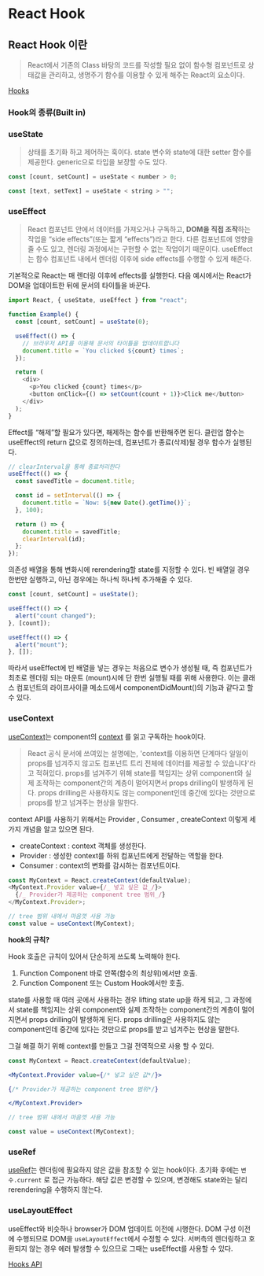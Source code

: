 # React Hook

## React Hook 이란

> React에서 기존의 Class 바탕의 코드를 작성할 필요 없이 함수형 컴포넌트로 상태값을 관리하고, 생명주기 함수를 이용할 수 있게 해주는 React의 요소이다.

[Hooks](https://ko.legacy.reactjs.org/docs/hooks-intro.html)

### Hook의 종류(Built in)

### useState

> 상태를 초기화 하고 제어하는 훅이다. state 변수와 state에 대한 setter 함수를 제공한다. generic으로 타입을 보장할 수도 있다.

```jsx
const [count, setCount] = useState < number > 0;

const [text, setText] = useState < string > "";
```

### useEffect

> React 컴포넌트 안에서 데이터를 가져오거나 구독하고, **DOM을 직접 조작**하는 작업을 “side effects”(또는 짧게 “effects”)라고 한다. 다른 컴포넌트에 영향을 줄 수도 있고, 렌더링 과정에서는 구현할 수 없는 작업이기 때문이다.
> useEffect는 함수 컴포넌트 내에서 렌더링 이후에 side effects를 수행할 수 있게 해준다.

기본적으로 React는 매 렌더링 이후에 effects를 실행한다.
다음 예시에서는 React가 DOM을 업데이트한 뒤에 문서의 타이틀을 바꾼다.

```js
import React, { useState, useEffect } from "react";

function Example() {
  const [count, setCount] = useState(0);

  useEffect(() => {
    // 브라우저 API를 이용해 문서의 타이틀을 업데이트합니다
    document.title = `You clicked ${count} times`;
  });

  return (
    <div>
      <p>You clicked {count} times</p>
      <button onClick={() => setCount(count + 1)}>Click me</button>
    </div>
  );
}
```

Effect를 “해제”할 필요가 있다면, 해제하는 함수를 반환해주면 된다.
클린업 함수는 useEffect의 return 값으로 정의하는데, 컴포넌트가 종료(삭제)될 경우 함수가 실행된다.

```js
// clearInterval을 통해 종료처리한다
useEffect(() => {
  const savedTitle = document.title;

  const id = setInterval(() => {
    document.title = `Now: ${new Date().getTime()}`;
  }, 100);

  return () => {
    document.title = savedTitle;
    clearInterval(id);
  };
});
```

의존성 배열을 통해 변화시에 rerendering할 state를 지정할 수 있다. 빈 배열일 경우 한번만 실행하고, 아닌 경우에는 하나씩 하나씩 추가해줄 수 있다.

```js
const [count, setCount] = useState();

useEffect(() => {
  alert("count changed");
}, [count]);

useEffect(() => {
  alert("mount");
}, []);
```

따라서 useEffect에 빈 배열을 넣는 경우는 처음으로 변수가 생성될 때, 즉 컴포넌트가 최초로 렌더링 되는 마운트 (mount)시에 단 한번 실행될 때를 위해 사용한다.
이는 클래스 컴포넌트의 라이프사이클 메소드에서 componentDidMount()의 기능과 같다고 할 수 있다.

### useContext

[useContext](https://react.dev/reference/react/useContext)는 component의 [context](https://react.dev/learn/passing-data-deeply-with-context) 를 읽고 구독하는 hook이다.

> React 공식 문서에 쓰여있는 설명에는, 'context를 이용하면 단계마다 일일이 props를 넘겨주지 않고도 컴포넌트 트리 전체에 데이터를 제공할 수 있습니다'라고 적혀있다.
> props를 넘겨주기 위해 state를 책임지는 상위 component와 실제 조작하는 component간의 계층이 멀어지면서 props drilling이 발생하게 된다. props drilling은 사용하지도 않는 component인데 중간에 있다는 것만으로 props를 받고 넘겨주는 현상을 말한다.

context API를 사용하기 위해서는 Provider , Consumer , createContext 이렇게 세가지 개념을 알고 있으면 된다.

- createContext : context 객체를 생성한다.
- Provider : 생성한 context를 하위 컴포넌트에게 전달하는 역할을 한다.
- Consumer : context의 변화를 감시하는 컴포넌트이다.

```js
const MyContext = React.createContext(defaultValue);
<MyContext.Provider value={/_ 넣고 싶은 값_/}>
  {/_ Provider가 제공하는 component tree 범위_/}
</MyContext.Provider>;

// tree 범위 내에서 마음껏 사용 가능
const value = useContext(MyContext);
```

**hook의 규칙?**

Hook 호출은 규칙이 있어서 단순하게 쓰도록 노력해야 한다.

1. Function Component 바로 안쪽(함수의 최상위)에서만 호출.
2. Function Component 또는 Custom Hook에서만 호출.

state를 사용할 때 여러 곳에서 사용하는 경우 lifting state up을 하게 되고, 그 과정에서 state를 책임지는 상위 component와 실제 조작하는 component간의 계층이 멀어지면서 props drilling이 발생하게 된다. props drilling은 사용하지도 않는 component인데 중간에 있다는 것만으로 props를 받고 넘겨주는 현상을 말한다.

그걸 해결 하기 위해 context를 만들고 그걸 전역적으로 사용 할 수 있다.

```jsx
const MyContext = React.createContext(defaultValue);

<MyContext.Provider value={/* 넣고 싶은 값*/}>

{/* Provider가 제공하는 component tree 범위*/}

</MyContext.Provider>

// tree 범위 내에서 마음껏 사용 가능

const value = useContext(MyContext);
```

### useRef

[useRef](https://react.dev/reference/react/useRef)는 렌더링에 필요하지 않은 값을 참조할 수 있는 hook이다. 초기화 후에는 `변수.current` 로 접근 가능하다. 해당 값은 변경할 수 있으며, 변경해도 state와는 달리 rerendering을 수행하지 않는다.

### useLayoutEffect

useEffect와 비슷하나 browser가 DOM 업데이트 이전에 시행한다. DOM 구성 이전에 수행되므로 DOM을 `useLayoutEffect`에서 수정할 수 있다. 서버측의 렌더링하고 호환되지 않는 경우 에러 발생할 수 있으므로 그때는 useEffect를 사용할 수 있다.

[Hooks API](https://ko.legacy.reactjs.org/docs/hooks-reference.html#usecontext)
